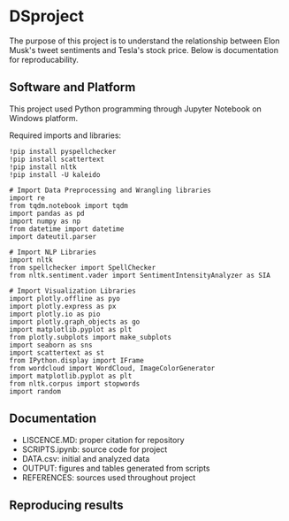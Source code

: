 # DSproject
The purpose of this project is to understand the relationship between Elon Musk's tweet sentiments and Tesla's stock price. Below is documentation for reproducability. 

## Software and Platform
This project used Python programming through Jupyter Notebook on Windows platform.

Required imports and libraries:
```
!pip install pyspellchecker
!pip install scattertext
!pip install nltk
!pip install -U kaleido

# Import Data Preprocessing and Wrangling libraries
import re
from tqdm.notebook import tqdm
import pandas as pd
import numpy as np
from datetime import datetime
import dateutil.parser

# Import NLP Libraries
import nltk
from spellchecker import SpellChecker
from nltk.sentiment.vader import SentimentIntensityAnalyzer as SIA

# Import Visualization Libraries
import plotly.offline as pyo
import plotly.express as px
import plotly.io as pio
import plotly.graph_objects as go
import matplotlib.pyplot as plt
from plotly.subplots import make_subplots
import seaborn as sns
import scattertext as st
from IPython.display import IFrame
from wordcloud import WordCloud, ImageColorGenerator
import matplotlib.pyplot as plt
from nltk.corpus import stopwords
import random
```

## Documentation
- LISCENCE.MD: proper citation for repository
- SCRIPTS.ipynb: source code for project
- DATA.csv: initial and analyzed data
- OUTPUT: figures and tables generated from scripts
- REFERENCES: sources used throughout project

## Reproducing results
